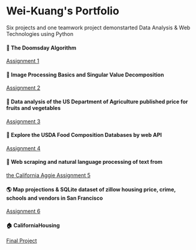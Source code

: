 # Wei-Kuang's Portfolio
Six projects and one teamwork project demonstarted Data Analysis &amp; Web Technologies using Python



#### :date: The Doomsday Algorithm 
<a href = "https://github.com/Wei-Kuang/STA141B/blob/master/HW1/hw1-2019.ipynb">Assignment 1</a>  

#### :rice_scene: Image Processing Basics and Singular Value Decomposition 
<a href = "HW2/assignment2.html">Assignment 2</a> 

#### :corn: Data analysis of the US Department of Agriculture published price for fruits and vegetables 
<a href = "HW3/assignment3.html">Assignment 3</a> 

#### :cake: Explore the USDA Food Composition Databases by web API 
<a href = "HW4/assignment4.html">Assignment 4</a> 

#### :newspaper: Web scraping and natural language processing of text from
<a href = "https://theaggie.org/"> the California Aggie </a> <a href = "HW5/assignment5.html">Assignment 5</a>    

#### :earth_americas: Map projections & SQLite dataset of zillow housing price, crime, schools and vendors in San Francisco 
<a href = "HW6/assignment6.html">Assignment 6</a> 

#### :house: CaliforniaHousing 
<a href = "https://alice4926.github.io/CaliforniaHousing/">Final Project </a> 
